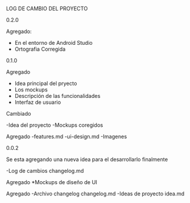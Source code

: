 LOG DE CAMBIO DEL PROYECTO

0.2.0

Agregado:

- En el entorno de Android Studio
- Ortografia Corregida


0.1.0

Agregado

- Idea principal del pryecto
- Los mockups
- Descripción de las funcionalidades
- Interfaz de usuario

Cambiado

-Idea del proyecto
-Mockups coregidos

Agregado
-features.md
-ui-design.md
-Imagenes


0.0.2

Se esta agregando una nueva idea para el desarrollarlo finalmente

-Log de cambios changelog.md

Agregado
*Mockups de diseño de UI

Agregado 
-Archivo changelog changelog.md
-Ideas de proyecto idea.md
